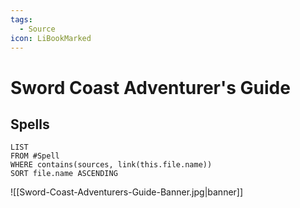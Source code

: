 ```yaml
---
tags:
  - Source
icon: LiBookMarked
---
```


# Sword Coast Adventurer's Guide

## Spells

```dataview
LIST
FROM #Spell
WHERE contains(sources, link(this.file.name))
SORT file.name ASCENDING
```

![[Sword-Coast-Adventurers-Guide-Banner.jpg|banner]]
